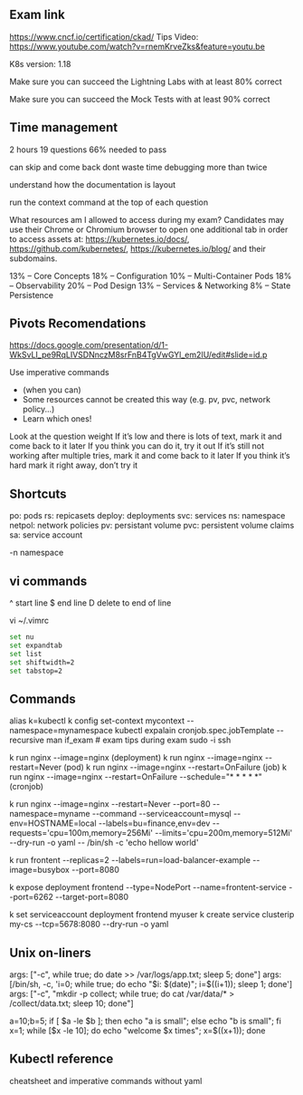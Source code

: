 ## Exam link
https://www.cncf.io/certification/ckad/
Tips Video: https://www.youtube.com/watch?v=rnemKrveZks&feature=youtu.be

K8s version: 1.18

Make sure you can succeed the Lightning Labs with at least 80% correct

Make sure you can succeed the Mock Tests with at least 90% correct

## Time management
2 hours
19 questions
66% needed to pass

can skip and come back
dont waste time debugging more than twice

understand how the documentation is layout

run the context command at the top of each question

What resources am I allowed to access during my exam?
Candidates may use their Chrome or Chromium browser to open one additional tab in order to
access assets at: https://kubernetes.io/docs/, https://github.com/kubernetes/,
https://kubernetes.io/blog/ and their subdomains.

13% – Core Concepts
18% – Configuration
10% – Multi-Container Pods
18% – Observability
20% – Pod Design
13% – Services & Networking
8% – State Persistence

## Pivots Recomendations
https://docs.google.com/presentation/d/1-WkSvLI_pe9RqLIVSDNnczM8srFnB4TgVwGYl_em2IU/edit#slide=id.p

Use imperative commands 
- (when you can)
- Some resources cannot be created this way (e.g. pv, pvc, network policy...)
- Learn which ones!

Look at the question weight
If it’s low and there is lots of text, mark it and come back to it later
If you think you can do it, try it out
If it’s still not working after multiple tries, mark it and come back to it later
If you think it’s hard mark it right away, don’t try it


## Shortcuts
po: pods
rs: repicasets
deploy: deployments
svc: services
ns: namespace
netpol: network policies
pv: persistant volume
pvc: persistent volume claims
sa: service account

-n namespace

## vi commands
^ start line
$ end line
D delete to end of line

vi ~/.vimrc
```bash
set nu
set expandtab
set list
set shiftwidth=2
set tabstop=2
```

## Commands 
alias k=kubectl
k config set-context mycontext --namespace=mynamespace
kubectl expalain cronjob.spec.jobTemplate --recursive
man if_exam # exam tips during exam
sudo -i
ssh <node-name>

k run nginx --image=nginx (deployment)
k run nginx --image=nginx --restart=Never (pod)
k run nginx --image=nginx --restart=OnFailure (job)
k run nginx --image=nginx --restart=OnFailure --schedule="* * * * *" (cronjob)

k run nginx --image=nginx --restart=Never 
--port=80 
--namespace=myname 
--command
--serviceaccount=mysql
--env=HOSTNAME=local
--labels=bu=finance,env=dev
--requests='cpu=100m,memory=256Mi'
--limits='cpu=200m,memory=512Mi'
--dry-run -o yaml
-- /bin/sh -c 'echo hellow world'

k run frontent --replicas=2 
--labels=run=load-balancer-example 
--image=busybox
--port=8080

k expose deployment frontend --type=NodePort 
--name=frontent-service --port=6262 --target-port=8080

k set serviceaccount deployment frontend myuser
k create service clusterip my-cs --tcp=5678:8080 --dry-run -o yaml

## Unix on-liners
args: ["-c", while true; do date >> /var/logs/app.txt; sleep 5; done"]
args: [/bin/sh, -c, 'i=0; while true; do echo "$i: $(date)"; i=$((i+1)); sleep 1; done']
args: ["-c", "mkdir -p collect; while true; do cat /var/data/* > /collect/data.txt; sleep 10; done"]

a=10;b=5; if [ $a -le $b ]; then echo "a is small"; else echo "b is small"; fi
x=1; while [$x -le 10]; do echo "welcome $x times"; x=$((x+1)); done



## Kubectl reference
cheatsheet and imperative commands without yaml
